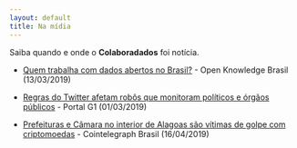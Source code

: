 ```yaml
---
layout: default
title: Na mídia
---
```


Saiba quando e onde o **Colaboradados** foi notícia.

- [Quem trabalha com dados abertos no Brasil?](https://br.okfn.org/2019/03/13/quem-trabalha-com-dados-abertos-no-brasil/) - Open Knowledge Brasil (13/03/2019)

- [Regras do Twitter afetam robôs que monitoram políticos e órgãos públicos](https://g1.globo.com/economia/tecnologia/noticia/2019/03/01/regras-do-twitter-afetam-robos-que-monitoram-politicos-e-orgaos-publicos.ghtml) - Portal G1 (01/03/2019)

- [Prefeituras e Câmara no interior de Alagoas são vítimas de golpe com criptomoedas](https://br.cointelegraph.com/news/city-hall-and-city-council-in-alagoas-are-victims-of-scam-with-crypto) - Cointelegraph Brasil (16/04/2019)
